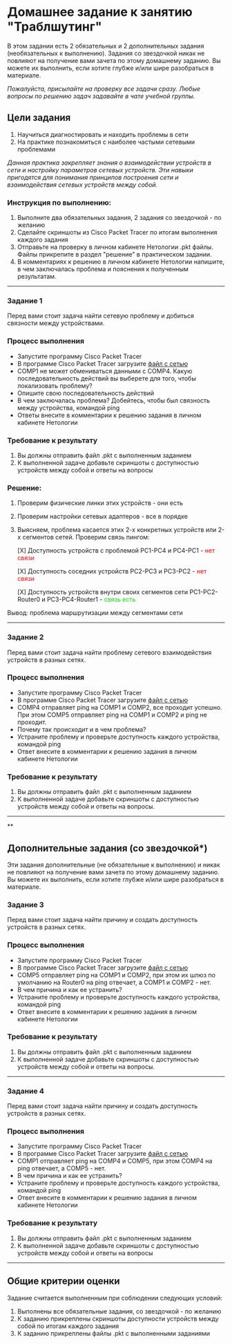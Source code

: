 # Домашнее задание к занятию "Траблшутинг"

В этом задании есть 2 обязательных и 2 дополнительных задания (необязательных к выполнению). Задания со звездочкой никак не повлияют на получение вами зачета по этому домашнему заданию. Вы можете их выполнить, если хотите глубже и/или шире разобраться в материале.

*Пожалуйста, присылайте на проверку все задачи сразу. Любые вопросы по решению задач задавайте в чате учебной группы.*

## Цели задания
1. Научиться диагностировать и находить проблемы в сети
2. На практике познакомиться с наиболее частыми сетевыми проблемами

*Данная практика закрепляет знания о взаимодействии устройств в сети и настройку параметров сетевых устройств. Эти навыки пригодятся для понимания принципов построения сети и взаимодействия сетевых устройств между собой.*

### Инструкция по выполнению: 
1. Выполните два обязательных задания, 2 задания со звездочкой - по желанию
2. Сделайте скриншоты из Cisco Packet Tracer по итогам выполнения каждого задания
3. Отправьте на проверку в личном кабинете Нетологии .pkt файлы. Файлы прикрепите в раздел "решение" в практическом задании.
4. В комментариях к решению в личном кабинете Нетологии напишите, в чем заключалась проблема и пояснения к полученным результатам. 


---

### Задание 1
Перед вами стоит задача найти сетевую проблему и добиться связности между устройствами. 

### Процесс выполнения
- Запустите программу Cisco Packet Tracer
- В программе Cisco Packet Tracer загрузите [файл с сетью](https://github.com/netology-code/snet-homeworks/blob/snet-22/%D0%97%D0%B0%D0%B4%D0%B0%D0%BD%D0%B8%D0%B5%20%E2%84%961%20(8.2.0).pkt)
- COMP1 не может обмениваться данными с COMP4. Какую последовательность действий вы выберете для того, чтобы локализовать проблему?
- Опишите свою последовательность действий
- В чем заключалась проблема? Добейтесь, чтобы был связность между устройства, командой ping
- Ответы внесите в комментарии к решению задания в личном кабинете Нетологии

### Требование к результату
1. Вы должны отправить файл .pkt с выполненным заданием
2. К выполненной задаче добавьте скриншоты с доступностью устройств между собой и ответы на вопросы

### Решение:

1. Проверим физические линки этих устройств - они есть
1. Проверим настройки сетевых адаптеров - все в порядке
1. Выясняем, проблема касается этих 2-х конкретных устройств или 2-х сегментов сетей. Проверим связь пингом:
    
    [X] Доступность устройств с проблемой PC1-PC4 и PC4-PC1 - <font color="red">нет связи</font>

    [X] Доступность соседних устройств PC2-PC3 и PC3-PC2 - <font color="red">нет связи</font>

    [X] Доступность устройств внутри своих сегментов сети PC1-PC2-Router0 и PC3-PC4-Router1 - <font color="redd">связь есть</font>

Вывод: проблема маршрутизации между сегментами сети



---

### Задание 2 
Перед вами стоит задача найти проблему сетевого взаимодействия устройств в разных сетях.

### Процесс выполнения
- Запустите программу Cisco Packet Tracer
- В программе Cisco Packet Tracer загрузите [файл с сетью](https://github.com/netology-code/snet-homeworks/blob/snet-22/%D0%97%D0%B0%D0%B4%D0%B0%D0%BD%D0%B8%D0%B5%20%E2%84%962%20(8.2.0).pkt)
- COMP4 отправляет ping на COMP1 и COMP2, все проходит успешно. При этом COMP5 отправляет ping на COMP1 и COMP2 и ping не проходит. 
- Почему так происходит и в чем проблема?
- Устраните проблему и проверьте доступность каждого устройства, командой ping
- Ответ внесите в комментарии к решению задания в личном кабинете Нетологии

### Требование к результату
1. Вы должны отправить файл .pkt с выполненным заданием
2. К выполненной задаче добавьте скриншоты с доступностью устройств между собой и ответы на вопросы.
---


**

## Дополнительные задания (со звездочкой*)
Эти задания дополнительные (не обязательные к выполнению) и никак не повлияют на получение вами зачета по этому домашнему заданию. Вы можете их выполнить, если хотите глубже и/или шире разобраться в материале.


### Задание 3
Перед вами стоит задача найти причину и создать доступность устройств в разных сетях.

### Процесс выполнения
- Запустите программу Cisco Packet Tracer
- В программе Cisco Packet Tracer загрузите [файл с сетью](https://github.com/netology-code/snet-homeworks/blob/snet-22/%D0%97%D0%B0%D0%B4%D0%B0%D0%BD%D0%B8%D0%B5%20%E2%84%963%20(8.2.0).pkt)
- COMP5 отправляет ping на COMP1 и COMP2, при этом их шлюз по умолчанию на Router0 на ping отвечает, а COMP1 и COMP2 - нет.
- В чем причина и как ее устранить?
- Устраните проблему и проверьте доступность каждого устройства, командой ping
- Ответ внесите в комментарии к решению задания в личном кабинете Нетологии

### Требование к результату
1. Вы должны отправить файл .pkt с выполненным заданием
2. К выполненной задаче добавьте скриншоты с доступностью устройств между собой и ответы на вопросы.

---

### Задание 4
Перед вами стоит задача найти причину и создать доступность устройств в разных сетях.

### Процесс выполнения
- Запустите программу Cisco Packet Tracer
- В программе Cisco Packet Tracer загрузите [файл с сетью](https://github.com/netology-code/snet-homeworks/blob/snet-22/%D0%97%D0%B0%D0%B4%D0%B0%D0%BD%D0%B8%D0%B5%20%E2%84%964%20(8.2.0).pkt)
- COMP1 отправляет ping на COMP4 и COMP5, при этом COMP4 на ping отвечает, а COMP5 - нет.
- В чем причина и как ее устранить?
- Устраните проблему и проверьте доступность каждого устройства, командой ping 
- Ответ внесите в комментарии к решению задания в личном кабинете Нетологии

### Требование к результату
1. Вы должны отправить файл .pkt с выполненным заданием
2. К выполненной задаче добавьте скриншоты с доступностью устройств между собой и ответы на вопросы

----

## Общие критерии оценки
Задание считается выполненным при соблюдении следующих условий:
1. Выполнены все обязательные задания, со звездочкой - по желанию
2. К заданию прикреплены скриншоты доступности устройств между собой по итогам каждого задания
3. К заданию прикреплены файлы .pkt с выполненными заданиями
